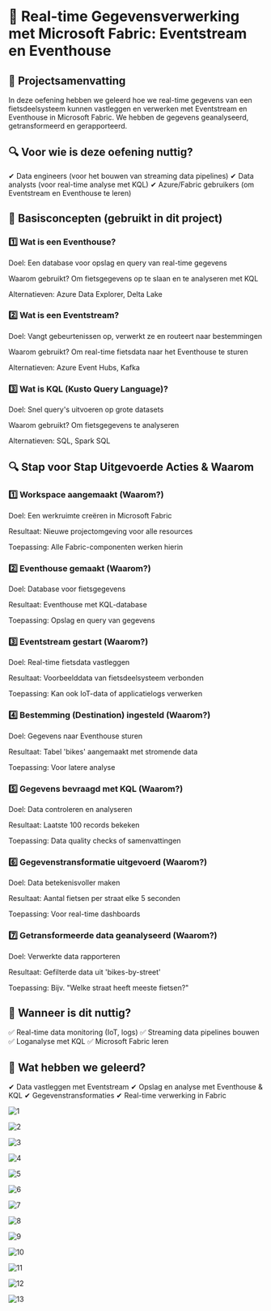 # 🚀 Real-time Gegevensverwerking met Microsoft Fabric: Eventstream en Eventhouse
## 📍 Projectsamenvatting

In deze oefening hebben we geleerd hoe we real-time gegevens van een fietsdeelsysteem kunnen vastleggen en verwerken met Eventstream en Eventhouse in Microsoft Fabric. We hebben de gegevens geanalyseerd, getransformeerd en gerapporteerd.

## 🔍 Voor wie is deze oefening nuttig?
✔ Data engineers (voor het bouwen van streaming data pipelines)
✔ Data analysts (voor real-time analyse met KQL)
✔ Azure/Fabric gebruikers (om Eventstream en Eventhouse te leren)

## 📌 Basisconcepten (gebruikt in dit project)
### 1️⃣ Wat is een Eventhouse?
Doel: Een database voor opslag en query van real-time gegevens

Waarom gebruikt? Om fietsgegevens op te slaan en te analyseren met KQL

Alternatieven: Azure Data Explorer, Delta Lake

### 2️⃣ Wat is een Eventstream?
Doel: Vangt gebeurtenissen op, verwerkt ze en routeert naar bestemmingen

Waarom gebruikt? Om real-time fietsdata naar het Eventhouse te sturen

Alternatieven: Azure Event Hubs, Kafka

### 3️⃣ Wat is KQL (Kusto Query Language)?
Doel: Snel query's uitvoeren op grote datasets

Waarom gebruikt? Om fietsgegevens te analyseren

Alternatieven: SQL, Spark SQL

## 🔍 Stap voor Stap Uitgevoerde Acties & Waarom
### 1️⃣ Workspace aangemaakt (Waarom?)
Doel: Een werkruimte creëren in Microsoft Fabric

Resultaat: Nieuwe projectomgeving voor alle resources

Toepassing: Alle Fabric-componenten werken hierin

### 2️⃣ Eventhouse gemaakt (Waarom?)
Doel: Database voor fietsgegevens

Resultaat: Eventhouse met KQL-database

Toepassing: Opslag en query van gegevens

### 3️⃣ Eventstream gestart (Waarom?)
Doel: Real-time fietsdata vastleggen

Resultaat: Voorbeelddata van fietsdeelsysteem verbonden

Toepassing: Kan ook IoT-data of applicatielogs verwerken

### 4️⃣ Bestemming (Destination) ingesteld (Waarom?)
Doel: Gegevens naar Eventhouse sturen

Resultaat: Tabel 'bikes' aangemaakt met stromende data

Toepassing: Voor latere analyse

### 5️⃣ Gegevens bevraagd met KQL (Waarom?)
Doel: Data controleren en analyseren

Resultaat: Laatste 100 records bekeken

Toepassing: Data quality checks of samenvattingen

### 6️⃣ Gegevenstransformatie uitgevoerd (Waarom?)
Doel: Data betekenisvoller maken

Resultaat: Aantal fietsen per straat elke 5 seconden

Toepassing: Voor real-time dashboards

### 7️⃣ Getransformeerde data geanalyseerd (Waarom?)
Doel: Verwerkte data rapporteren

Resultaat: Gefilterde data uit 'bikes-by-street'

Toepassing: Bijv. "Welke straat heeft meeste fietsen?"

## 📌 Wanneer is dit nuttig?
✅ Real-time data monitoring (IoT, logs)
✅ Streaming data pipelines bouwen
✅ Loganalyse met KQL
✅ Microsoft Fabric leren

## 🚀 Wat hebben we geleerd?
✔ Data vastleggen met Eventstream
✔ Opslag en analyse met Eventhouse & KQL
✔ Gegevenstransformaties
✔ Real-time verwerking in Fabric

![1](./images/1.png)

![2](./images/2.png)

![3](./images/3.png)

![4](./images/4.png)

![5](./images/5.png)

![6](./images/6.png)

![7](./images/7.png)

![8](./images/8.png)

![9](./images/9.png)

![10](./images/10.png)

![11](./images/11.png)

![12](./images/12.png)

![13](./images/13.png)